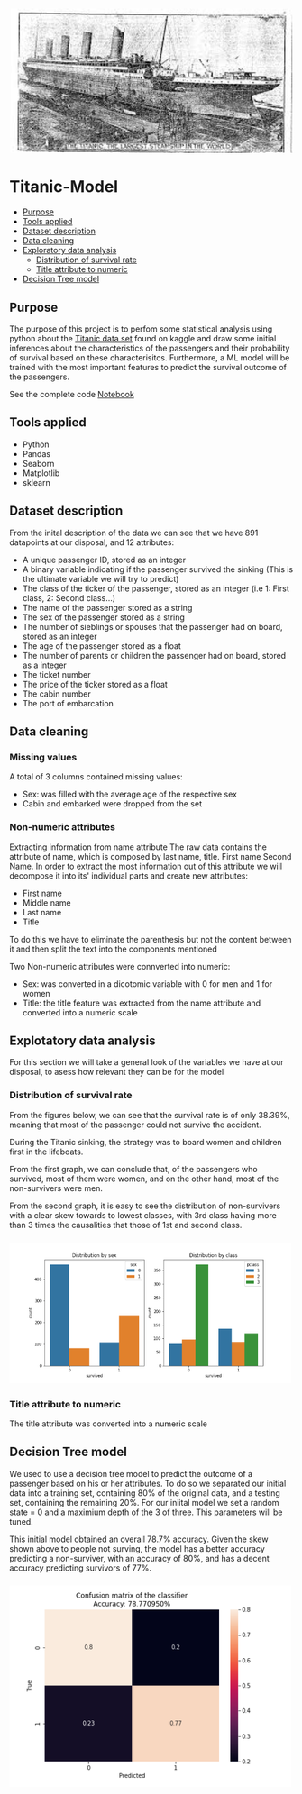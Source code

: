 <h3 align="center">
    <img alt="Logo" title="#logo" width="500px" src="assets\titanic.jpg">
    <br>
</h3>

# Titanic-Model
- [Purpose](#purpose)
- [Tools applied](#tools)
- [Dataset description](#dataset)
- [Data cleaning](#cleaning)
- [Exploratory data analysis](#exploratory)
    - [Distribution of survival rate](#survival_dist) 
    - [Title attribute to numeric](#title_num)
- [Decision Tree model](#tree)

<a id="purpose"></a>
## Purpose
The purpose of this project is to perfom some statistical analysis using python about the [Titanic data set](https://www.kaggle.com/c/titanic/data) found on kaggle and draw some initial inferences about the characteristics of the passengers and their probability of survival based on these characterisitcs. Furthermore, a ML model will be trained with the most important features to predict the survival outcome of the passengers. 

See the complete code [Notebook](titanic_analysis.ipynb)

<a id="tools"></a>
## Tools applied
- Python
- Pandas
- Seaborn
- Matplotlib
- sklearn

<a id="dataset"></a>
## Dataset description
From the inital description of the data we can see that we have 891 datapoints at our disposal, and 12 attributes:
- A unique passenger ID, stored as an integer
- A binary variable indicating if the passenger survived the sinking (This is the ultimate variable we will try to predict)
- The class of the ticker of the passenger, stored as an integer (i.e 1: First class, 2: Second class...)
- The name of the passenger stored as a string
- The sex of the passenger stored as a string
- The number of sieblings or spouses that the passenger had on board, stored as an integer
- The age of the passenger stored as a float
- The number of parents or children the passenger had on board, stored as a integer
- The ticket number
- The price of the ticker stored as a float
- The cabin number
- The port of embarcation


<a id="cleaning"></a>
## Data cleaning
### Missing values 
A total of 3 columns contained missing values:
- Sex: was filled with the average age of the respective sex
- Cabin and embarked were dropped from the set

### Non-numeric attributes
Extracting information from name attribute
The raw data contains the attribute of name, which is composed by last name, title. First name Second Name. In order to extract the most information out of this attribute we will decompose it into its' individual parts and create new attributes:
- First name
- Middle name
- Last name
- Title

To do this we have to eliminate the parenthesis but not the content between it and then split the text into the components mentioned

Two Non-numeric attributes were connverted into numeric:
- Sex: was converted in a dicotomic variable with 0 for men and 1 for women
- Title: the title feature was extracted from the name attribute and converted into a numeric scale

<a id="exploratory"></a>
## Explotatory data analysis
For this section we will take a general look of the variables we have at our disposal, to asess how relevant they can be for the model

<a id="survival_dist"></a>
### Distribution of survival rate
From the figures below, we can see that the survival rate is of only 38.39%, meaning that most of the passenger could not survive the accident.

During the Titanic sinking, the strategy was to board women and children first in the lifeboats.

From the first graph, we can conclude that, of the passengers who survived, most of them were women, and on the other hand, most of the non-survivers were men. 

From the second graph, it is easy to see the distribution of non-survivers with a clear skew towards to lowest classes, with 3rd class having more than 3 times the causalities that those of 1st and second class. 

<h3 align="left">
    <img alt="Logo" title="#logo" width="500px" src="graphs/survival.png">
    <br>
</h3>

<a id="title_num"></a>
### Title attribute to numeric
The title attribute was converted into a numeric scale

<a id="tree"></a>
## Decision Tree model
We used to use a decision tree model to predict the outcome of a passenger based on his or her attributes. To do so we separated our initial data into a training set, containing 80% of the original data, and a testing set, containing the remaining 20%. For our iniital model we set a random state = 0 and a maximium depth of the 3 of three. This parameters will be tuned. 

This initial model obtained an overall 78.7% accuracy. Given the skew shown above to people not surving, the model has a better accuracy predicting a non-surviver, with an accuracy of 80%, and has a decent accuracy predicting survivors of 77%. 

<h3 align="left">
    <img alt="Logo" title="#logo" width="500px" src="graphs/initial_matrix.png">
    <br>
</h3>






